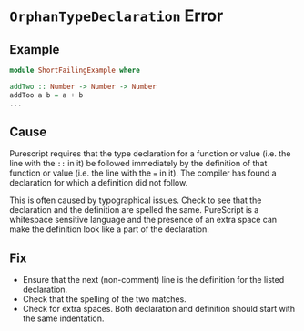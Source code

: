 # `OrphanTypeDeclaration` Error

## Example

```purescript
module ShortFailingExample where

addTwo :: Number -> Number -> Number
addToo a b = a + b
...
```

## Cause

Purescript requires that the type declaration for a function or value (i.e. the line with the `::` in it)
be followed immediately by the definition of that function or value (i.e. the line with the `=` in it). The
compiler has found a declaration for which a definition did not follow.

This is often caused by typographical issues.  Check to see that the declaration and the
definition are spelled the same. PureScript is a whitespace sensitive language and the presence of an
extra space can make the definition look like a part of the declaration.

## Fix

- Ensure that the next (non-comment) line is the definition for the listed declaration.
- Check that the spelling of the two matches.
- Check for extra spaces.  Both declaration and definition should start with the same indentation.
